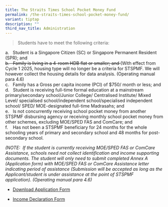 ```yaml
---
title: The Straits Times School Pocket Money Fund
permalink: /the-straits-times-school-pocket-money-fund/
variant: tiptap
description: ""
third_nav_title: Administration
---
```

<blockquote>
<p>Students have to meet the following criteria:</p>
</blockquote>
<p>a. &nbsp; Student is a Singapore Citizen (SC) or Singapore Permanent Resident
(SPR); and
<br><s>b. &nbsp; Family is living in a 4-room HDB flat or smaller; and&nbsp;</s>(With
effect from Cycle 1 2025, housing type will no longer be a criteria for
STSPMF. We will however collect the housing details for data analysis.&nbsp;(Operating
manual para 4.6)
<br>c. &nbsp; Family has a Gross per capita income (PCI) of $750/ month or
less; and
<br>d. &nbsp; Student is receiving full-time formal education at a mainstream
primary/secondary school/Junior College/ Centralised Institute/ Mixed Level/
specialised school/independent school/specialised independent school/ SPED/
MOE-designated full-time Madrasahs; and
<br>e. &nbsp; Is not concurrently receiving school pocket money from another
STSPMF disbursing agency or receiving monthly school pocket money from
other schemes, excluding MOE/SPED FAS and ComCare; and
<br>f. &nbsp; &nbsp;Has not been a STSPMF beneficiary for 24 months for the
whole schooling years of primary and secondary school and 48 months for
post-secondary school.</p>
<p><em>(NOTE:&nbsp;&nbsp;If the student is currently receiving MOE/SPED FAS or ComCare Assistance, schools need not collect identification and income supporting documents.&nbsp;The student will only need to submit completed Annex A (Application form) with MOE/SPED FAS or ComCare Assistance letter indicating period of assistance (Submission will be accepted as long as the Applicant/student is under assistance at the point of STSPMF application).&nbsp;(Operating manual para 4.6)</em>
</p>
<ul data-tight="true" class="tight">
<li>
<p><a href="/files/Annex_A___2025_STSPMF_Application_Form_for_schools.pdf" rel="noopener noreferrer nofollow" target="_blank">Download Application Form</a>
</p>
</li>
<li>
<p><a href="/files/Annex_B___Income_declaration_form.pdf" rel="noopener noreferrer nofollow" target="_blank">Income Declaration Form</a>
</p>
</li>
</ul>
<p></p>